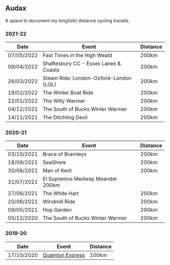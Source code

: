 ## Audax

A space to document my long(ish) distance cycling travails.

### 2021-22

| Date | Event | Distance |
| --- | --- | --- |
| 07/05/2022 | Fast Times in the High Weald | 200km |
| 09/04/2022 | Shaftesbury CC - Essex Lanes & Coasts | 200km |
| 26/03/2022 | Steam Ride: London-Oxford-London (LOL) | 200km |
| 19/02/2022 | The Winter Boat Ride | 200km |
| 22/01/2022 | The Willy Warmer | 200km |
| 04/12/2021 | The South of Bucks Winter Warmer | 200km |	
| 14/11/2021 | The Ditchling Devil | 200km |

### 2020-21

| Date | Event | Distance |
| --- | --- | --- |
| 03/10/2021 | Brace of Bramleys | 200km |
| 18/09/2021 | SeaShore | 200km |
| 30/08/2021 | Man of Kent | 200km |
| 31/07/2021 | El Supremos Medway Meander 200km |
| 27/06/2021 | The White Hart | 200km |
| 20/06/2021 | Windmill Ride | 200km |
| 09/05/2021 | Hop Garden | 200km |
| 05/12/2020 | The South of Bucks Winter Warmer | 200km |

### 2019-20

| Date | Event | Distance |
| --- | --- | --- |
| 17/10/2020 | [Quainton Express](/richard.andrew/audax/2019-20/quainton-express-2020) | 100km |
